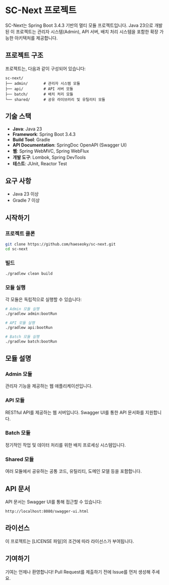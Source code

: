 # SC-Next 프로젝트

SC-Next는 Spring Boot 3.4.3 기반의 멀티 모듈 프로젝트입니다. Java 23으로 개발된 이 프로젝트는 관리자 시스템(Admin), API 서버, 배치 처리 시스템을 포함한 확장 가능한 아키텍처를 제공합니다.

## 프로젝트 구조

프로젝트는, 다음과 같이 구성되어 있습니다:

```
sc-next/
├── admin/       # 관리자 시스템 모듈
├── api/         # API 서버 모듈
├── batch/       # 배치 처리 모듈
└── shared/      # 공유 라이브러리 및 유틸리티 모듈
```

## 기술 스택

- **Java**: Java 23
- **Framework**: Spring Boot 3.4.3
- **Build Tool**: Gradle
- **API Documentation**: SpringDoc OpenAPI (Swagger UI)
- **웹**: Spring WebMVC, Spring WebFlux
- **개발 도구**: Lombok, Spring DevTools
- **테스트**: JUnit, Reactor Test

## 요구 사항

- Java 23 이상
- Gradle 7 이상

## 시작하기

### 프로젝트 클론

```bash
git clone https://github.com/haeseoky/sc-next.git
cd sc-next
```

### 빌드

```bash
./gradlew clean build
```

### 모듈 실행

각 모듈은 독립적으로 실행할 수 있습니다:

```bash
# Admin 모듈 실행
./gradlew admin:bootRun

# API 모듈 실행
./gradlew api:bootRun

# Batch 모듈 실행
./gradlew batch:bootRun
```

## 모듈 설명

### Admin 모듈

관리자 기능을 제공하는 웹 애플리케이션입니다.

### API 모듈

RESTful API를 제공하는 웹 서버입니다. Swagger UI를 통한 API 문서화를 지원합니다.

### Batch 모듈

정기적인 작업 및 데이터 처리를 위한 배치 프로세싱 시스템입니다.

### Shared 모듈

여러 모듈에서 공유하는 공통 코드, 유틸리티, 도메인 모델 등을 포함합니다.

## API 문서

API 문서는 Swagger UI를 통해 접근할 수 있습니다:

```
http://localhost:8080/swagger-ui.html
```

## 라이선스

이 프로젝트는 [LICENSE 파일]의 조건에 따라 라이선스가 부여됩니다.

## 기여하기

기여는 언제나 환영합니다! Pull Request를 제출하기 전에 Issue를 먼저 생성해 주세요.
